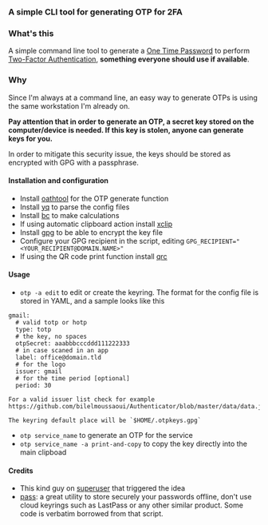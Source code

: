 ### A simple CLI tool for generating OTP for 2FA

### What's this

A simple command line tool to generate a [One Time Password](https://en.wikipedia.org/wiki/One-time_password) to perform [Two-Factor Authentication](https://en.wikipedia.org/wiki/Multi-factor_authentication), __something everyone should use if available__.

### Why

Since I'm always at a command line, an easy way to generate OTPs is using the same workstation I'm already on.

**Pay attention that in order to generate an OTP, a secret key stored on the computer/device is needed. If this key is stolen, anyone can generate keys for you.**

In order to mitigate this security issue, the keys should be stored as encrypted with GPG with a passphrase.

#### Installation and configuration
* Install [oathtool](http://www.nongnu.org/oath-toolkit) for the OTP generate function
* Install [yq](https://github.com/mikefarah/yq/releases) to parse the config files
* Install [bc](https://www.gnu.org/software/bc/) to make calculations
* If using automatic clipboard action install [xclip](https://linux.die.net/man/1/xclip)
* Install [gpg](https://gnupg.org) to be able to encrypt the key file
* Configure your GPG recipient in the script, editing `GPG_RECIPIENT="<YOUR_RECIPIENT@DOMAIN.NAME>"`
* If using the QR code print function install [qrc](https://github.com/fumiyas/qrc)

#### Usage
 - `otp -a edit` to edit or create the keyring.
    The format for the config file is stored in YAML, and a sample looks like this

```
gmail:
  # valid totp or hotp
  type: totp
  # the key, no spaces
  otpSecret: aaabbbcccddd111222333
  # in case scaned in an app
  label: office@domain.tld
  # for the logo
  issuer: gmail
  # for the time period [optional]
  period: 30
```
    For a valid issuer list check for example https://github.com/bilelmoussaoui/Authenticator/blob/master/data/data.json

    The keyring default place will be `$HOME/.otpkeys.gpg`
 - `otp service_name` to generate an OTP for the service
 - `otp service_name -a print-and-copy` to copy the key directly into the main clipboad

#### Credits

 - This kind guy on [superuser](https://superuser.com/questions/462478/is-there-a-google-authenticator-desktop-client/853318#853318) that triggered the idea
 - [pass](https://linux.die.net/man/1/pass): a great utility to store securely your passwords offline, don't use cloud keyrings such as LastPass or any other similar product. Some code is verbatim borrowed from that script.
